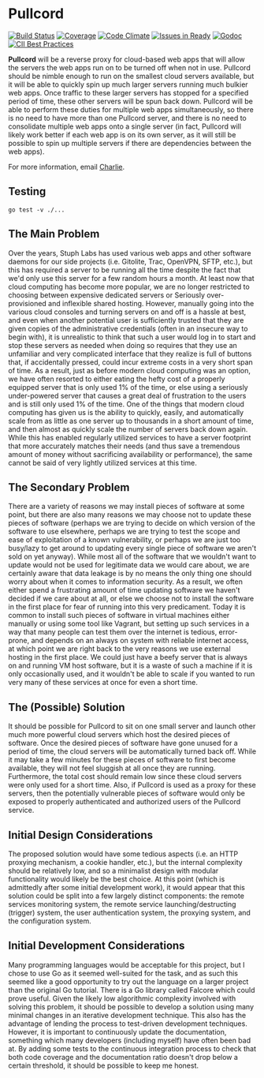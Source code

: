 Pullcord
========

[![Build Status](https://img.shields.io/travis/stuphlabs/pullcord/master.svg)](https://travis-ci.org/stuphlabs/pullcord)
[![Coverage](https://img.shields.io/coveralls/stuphlabs/pullcord/master.svg)](https://coveralls.io/github/stuphlabs/pullcord?branch=master)
[![Code Climate](https://img.shields.io/codeclimate/github/stuphlabs/pullcord.svg)](https://codeclimate.com/github/stuphlabs/pullcord)
[![Issues in Ready](https://img.shields.io/waffle/label/stuphlabs/pullcord/ready.svg)](https://waffle.io/stuphlabs/pullcord)
[![Godoc](http://img.shields.io/badge/godoc-reference-5272B4.svg)](http://godoc.org/github.com/stuphlabs/pullcord)
[![CII Best Practices](https://bestpractices.coreinfrastructure.org/projects/982/badge)](https://bestpractices.coreinfrastructure.org/projects/982)


**Pullcord** will be a reverse proxy for cloud-based web apps that will allow
the servers the web apps run on to be turned off when not in use. Pullcord
should be nimble enough to run on the smallest cloud servers available, but it
will be able to quickly spin up much larger servers running much bulkier web
apps. Once traffic to these larger servers has stopped for a specified period
of time, these other servers will be spun back down. Pullcord will be able to
perform these duties for multiple web apps simultaneously, so there is no need
to have more than one Pullcord server, and there is no need to consolidate
multiple web apps onto a single server (in fact, Pullcord will likely work
better if each web app is on its own server, as it will still be possible to
spin up multiple servers if there are dependencies between the web apps).

For more information, email [Charlie](mailto://charlie@stuphlabs.com).

## Testing
```
go test -v ./...
```

## The Main Problem
Over the years, Stuph Labs has used various web apps and other software daemons
for our side projects (i.e. Gitolite, Trac, OpenVPN, SFTP, etc.), but this has
required a server to be running all the time despite the fact that we'd only
use this server for a few random hours a month. At least now that cloud
computing has become more popular, we are no longer restricted to choosing
between expensive dedicated servers or Seriously over-provisioned and inflexible
shared hosting. However, manually going into the various cloud consoles and
turning servers on and off is a hassle at best, and even when another potential
user is sufficiently trusted that they are given copies of the administrative
credentials (often in an insecure way to begin with), it is unrealistic to
think that such a user would log in to start and stop these servers as needed
when doing so requires that they use an unfamiliar and very complicated
interface that they realize is full of buttons that, if accidentally pressed,
could incur extreme costs in a very short span of time. As a result, just as
before modern cloud computing was an option, we have often resorted to either
eating the hefty cost of a properly equipped server that is only used 1% of the
time, or else using a seriously under-powered server that causes a great deal of
frustration to the users and is still only used 1% of the time.
One of the things that modern cloud computing has given us is the ability to
quickly, easily, and automatically scale from as little as one server up to
thousands in a short amount of time, and then almost as quickly scale the
number of servers back down again. While this has enabled regularly utilized
services to have a server footprint that more accurately matches their needs
(and thus save a tremendous amount of money without sacrificing availability or
performance), the same cannot be said of very lightly utilized services at this
time.

## The Secondary Problem
There are a variety of reasons we may install pieces of software at some point,
but there are also many reasons we may choose not to update these pieces of
software (perhaps we are trying to decide on which version of the software to
use elsewhere, perhaps we are trying to test the scope and ease of exploitation
of a known vulnerability, or perhaps we are just too busy/lazy to get around to
updating every single piece of software we aren't sold on yet anyway). While
most all of the software that we wouldn't want to update would not be used for
legitimate data we would care about, we are certainly aware that data leakage
is by no means the only thing one should worry about when it comes to
information security. As a result, we often either spend a frustrating amount
of time updating software we haven't decided if we care about at all, or else
we choose not to install the software in the first place for fear of running
into this very predicament. Today it is common to install such pieces of
software in virtual machines either manually or using some tool like Vagrant,
but setting up such services in a way that many people can test them over the
internet is tedious, error-prone, and depends on an always on system with
reliable internet access, at which point we are right back to the very reasons
we use external hosting in the first place. We could just have a beefy server
that is always on and running VM host software, but it is a waste of such a
machine if it is only occasionally used, and it wouldn't be able to scale if
you wanted to run very many of these services at once for even a short time.

## The (Possible) Solution
It should be possible for Pullcord to sit on one small server and launch other
much more powerful cloud servers which host the desired pieces of software.
Once the desired pieces of software have gone unused for a period of time, the
cloud servers will be automatically turned back off. While it may take a few
minutes for these pieces of software to first become available, they will not
feel sluggish at all once they are running. Furthermore, the total cost should
remain low since these cloud servers were only used for a short time. Also, if
Pullcord is used as a proxy for these servers, then the potentially vulnerable
pieces of software would only be exposed to properly authenticated and
authorized users of the Pullcord service.

## Initial Design Considerations
The proposed solution would have some tedious aspects (i.e. an HTTP proxying
mechanism, a cookie handler, etc.), but the internal complexity should be
relatively low, and so a minimalist design with modular functionality would
likely be the best choice. At this point (which is admittedly after some
initial development work), it would appear that this solution could be split
into a few largely distinct components: the remote services monitoring system,
the remote service launching/destructing (trigger) system, the user
authentication system, the proxying system, and the configuration system.

## Initial Development Considerations
Many programming languages would be acceptable for this project, but I chose to
use Go as it seemed well-suited for the task, and as such this seemed like a
good opportunity to try out the language on a larger project than the original
Go tutorial. There is a Go library called Falcore which could prove useful.
Given the likely low algorithmic complexity involved with solving this problem,
it should be possible to develop a solution using many minimal changes in an
iterative development technique. This also has the advantage of lending the
process to test-driven development techniques. However, it is important to
continuously update the documentation, something which many developers
(including myself) have often been bad at. By adding some tests to the
continuous integration process to check that both code coverage and the
documentation ratio doesn't drop below a certain threshold, it should be
possible to keep me honest.
